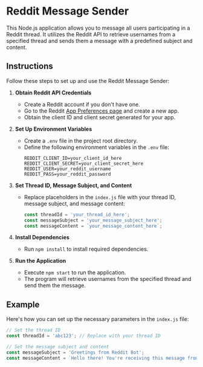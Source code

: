 # Reddit Message Sender

This Node.js application allows you to message all users participating in a Reddit thread. It utilizes the Reddit API to retrieve usernames from a specified thread and sends them a message with a predefined subject and content.

## Instructions

Follow these steps to set up and use the Reddit Message Sender:

1. **Obtain Reddit API Credentials**
   - Create a Reddit account if you don't have one.
   - Go to the Reddit [App Preferences page](https://www.reddit.com/prefs/apps) and create a new app.
   - Obtain the client ID and client secret generated for your app.

2. **Set Up Environment Variables**
   - Create a `.env` file in the project root directory.
   - Define the following environment variables in the `.env` file:
     ```plaintext
     REDDIT_CLIENT_ID=your_client_id_here
     REDDIT_CLIENT_SECRET=your_client_secret_here
     REDDIT_USER=your_reddit_username
     REDDIT_PASS=your_reddit_password
     ```

3. **Set Thread ID, Message Subject, and Content**
   - Replace placeholders in the `index.js` file with your thread ID, message subject, and message content:
     ```javascript
     const threadId = 'your_thread_id_here';
     const messageSubject = 'your_message_subject_here';
     const messageContent = `your_message_content_here`;
     ```

4. **Install Dependencies**
   - Run `npm install` to install required dependencies.

5. **Run the Application**
   - Execute `npm start` to run the application.
   - The program will retrieve usernames from the specified thread and send them the message.

## Example

Here's how you can set up the necessary parameters in the `index.js` file:

```javascript
// Set the thread ID
const threadId = 'abc123'; // Replace with your thread ID

// Set the message subject and content
const messageSubject = 'Greetings from Reddit Bot';
const messageContent = `Hello there! You're receiving this message from our Reddit bot.`;
